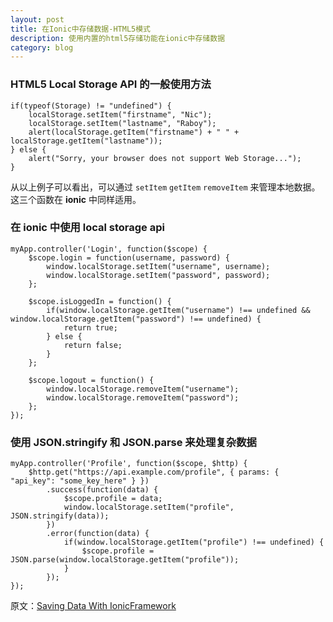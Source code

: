 ```yaml
---
layout: post
title: 在Ionic中存储数据-HTML5模式
description: 使用内置的html5存储功能在ionic中存储数据
category: blog
---
```


### HTML5 Local Storage API 的一般使用方法

    if(typeof(Storage) != "undefined") {
        localStorage.setItem("firstname", "Nic");
        localStorage.setItem("lastname", "Raboy");
        alert(localStorage.getItem("firstname") + " " + localStorage.getItem("lastname"));
    } else {
        alert("Sorry, your browser does not support Web Storage...");
    }

从以上例子可以看出，可以通过 ``setItem`` ``getItem`` ``removeItem`` 来管理本地数据。
这三个函数在 **ionic** 中同样适用。

### 在 ionic 中使用 local storage api

    myApp.controller('Login', function($scope) {
        $scope.login = function(username, password) {
            window.localStorage.setItem("username", username);
            window.localStorage.setItem("password", password);
        };
     
        $scope.isLoggedIn = function() {
            if(window.localStorage.getItem("username") !== undefined && window.localStorage.getItem("password") !== undefined) {
                return true;
            } else {
                return false;
            }
        };
     
        $scope.logout = function() {
            window.localStorage.removeItem("username");
            window.localStorage.removeItem("password");
        };
    });

### 使用 JSON.stringify 和 JSON.parse 来处理复杂数据

    myApp.controller('Profile', function($scope, $http) {
        $http.get("https://api.example.com/profile", { params: { "api_key": "some_key_here" } })
            .success(function(data) {
                $scope.profile = data;
                window.localStorage.setItem("profile", JSON.stringify(data));
            })
            .error(function(data) {
                if(window.localStorage.getItem("profile") !== undefined) {
                    $scope.profile = JSON.parse(window.localStorage.getItem("profile"));
                }
            });
    });
    
    
    
原文：[Saving Data With IonicFramework](http://blog.nraboy.com/2014/06/saving-data-with-ionicframework/)